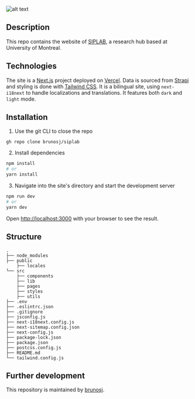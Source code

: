 ![alt text](https://cms.siplab.ca/uploads/siplab_seo_81ff696b65.jpg)

## Description

This repo contains the website of [SIPLAB](https://siplab.ca), a research hub based at University of Montreal.

## Technologies

The site is a [Next.js](https://nextjs.org/) project deployed on [Vercel](https://vercel.com/). Data is sourced from [Strapi](https://strapi.io/) and styling is done with [Tailwind CSS](https://tailwindcss.com). It is a bilingual site, using <code>next-i18next</code> to handle localizations and translations. It features both <code>dark</code> and <code>light</code> mode.

## Installation

1. Use the git CLI to close the repo

```
gh repo clone brunosj/siplab
```

2. Install dependencies

```bash
npm install
# or
yarn install
```

3. Navigate into the site's directory and start the development server

```bash
npm run dev
# or
yarn dev
```

Open [http://localhost:3000](http://localhost:3000) with your browser to see the result.

## Structure

```
.
├── node_modules
├── public
    ├── locales
└── src
    ├── components
    ├── lib
    ├── pages
    ├── styles
    ├── utils
├── .env
├── .eslintrc.json
├── .gitignore
├── jsconfig.js
├── next-i18next.config.js
├── next-sitemap.config.json
├── next-config.js
├── package-lock.json
├── package.json
├── postcss.config.js
├── README.md
└── tailwind.config.js
```

## Further development

This repository is maintained by [brunosj](https://github.com/brunosj).
